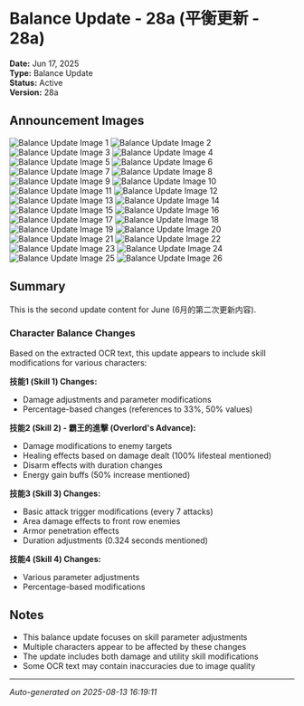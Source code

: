 # Balance Update - 28a (平衡更新 - 28a)
**Date:** Jun 17, 2025  
**Type:** Balance Update  
**Status:** Active  
**Version:** 28a

## Announcement Images
![Balance Update Image 1](images/01.jpg)
![Balance Update Image 2](images/02.jpg)
![Balance Update Image 3](images/03.jpg)
![Balance Update Image 4](images/04.jpg)
![Balance Update Image 5](images/05.jpg)
![Balance Update Image 6](images/06.jpg)
![Balance Update Image 7](images/07.jpg)
![Balance Update Image 8](images/08.jpg)
![Balance Update Image 9](images/09.jpg)
![Balance Update Image 10](images/10.jpg)
![Balance Update Image 11](images/11.jpg)
![Balance Update Image 12](images/12.jpg)
![Balance Update Image 13](images/13.jpg)
![Balance Update Image 14](images/14.jpg)
![Balance Update Image 15](images/15.jpg)
![Balance Update Image 16](images/16.jpg)
![Balance Update Image 17](images/17.jpg)
![Balance Update Image 18](images/18.jpg)
![Balance Update Image 19](images/19.jpg)
![Balance Update Image 20](images/20.jpg)
![Balance Update Image 21](images/21.jpg)
![Balance Update Image 22](images/22.jpg)
![Balance Update Image 23](images/23.jpg)
![Balance Update Image 24](images/24.jpg)
![Balance Update Image 25](images/25.jpg)
![Balance Update Image 26](images/508289051_1236581441811697_1017407275200077235_n.jpg)

## Summary
This is the second update content for June (6月的第二次更新内容).

### Character Balance Changes
Based on the extracted OCR text, this update appears to include skill modifications for various characters:

**技能1 (Skill 1) Changes:**
- Damage adjustments and parameter modifications
- Percentage-based changes (references to 33%, 50% values)

**技能2 (Skill 2) - 霸王的進擊 (Overlord's Advance):**
- Damage modifications to enemy targets
- Healing effects based on damage dealt (100% lifesteal mentioned)
- Disarm effects with duration changes
- Energy gain buffs (50% increase mentioned)

**技能3 (Skill 3) Changes:**
- Basic attack trigger modifications (every 7 attacks)
- Area damage effects to front row enemies
- Armor penetration effects
- Duration adjustments (0.324 seconds mentioned)

**技能4 (Skill 4) Changes:**
- Various parameter adjustments
- Percentage-based modifications

## Notes
- This balance update focuses on skill parameter adjustments
- Multiple characters appear to be affected by these changes
- The update includes both damage and utility skill modifications
- Some OCR text may contain inaccuracies due to image quality

---
*Auto-generated on 2025-08-13 16:19:11*
